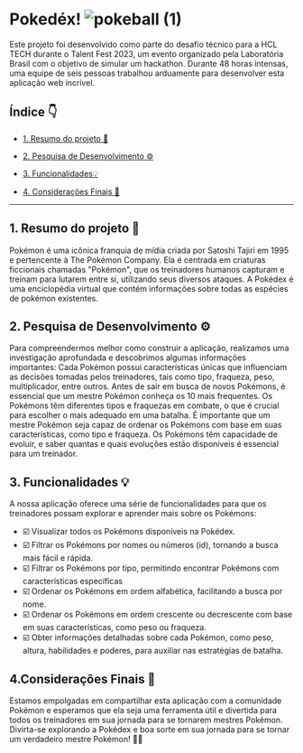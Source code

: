 # Pokedéx!  ![pokeball (1)](https://github.com/EdimaraArcanjo/pokedex-talent/assets/109115688/fe1b775b-8324-42ad-b297-8960e06d53cf)

Este projeto foi desenvolvido como parte do desafio técnico para a HCL TECH durante o Talent Fest 2023, um evento organizado pela Laboratória Brasil com o objetivo de simular um hackathon. Durante 48 horas intensas, uma equipe de seis pessoas trabalhou arduamente para desenvolver esta aplicação web incrível.


## Índice 👇

* [1. Resumo do projeto 📝 ](#1-resumo-do-projeto)
* [2. Pesquisa de Desenvolvimento ⚙️](#2-pesquisa-de-desenvolvimento)
* [3. Funcionalidades💡](#3-funcionalidades)

* [4. Considerações Finais 🫶](#4-funcionalidades)


***

## 1. Resumo do projeto 📝

Pokémon é uma icônica franquia de mídia criada por Satoshi Tajiri em 1995 e pertencente à The Pokémon Company. Ela é centrada em criaturas ficcionais chamadas "Pokémon", que os treinadores humanos capturam e treinam para lutarem entre si, utilizando seus diversos ataques.
A Pokédex é uma enciclopédia virtual que contém informações sobre todas as espécies de pokémon existentes.


## 2. Pesquisa de Desenvolvimento ⚙️

Para compreendermos melhor como construir a aplicação, realizamos uma investigação aprofundada e descobrimos algumas informações importantes:
Cada Pokémon possui características únicas que influenciam as decisões tomadas pelos treinadores, tais como tipo, fraqueza, peso, multiplicador, entre outros. Antes de sair em busca de novos Pokémons, é essencial que um mestre Pokémon conheça os 10 mais frequentes.
Os Pokémons têm diferentes tipos e fraquezas em combate, o que é crucial para escolher o mais adequado em uma batalha. É importante que um mestre Pokémon seja capaz de ordenar os Pokémons com base em suas características, como tipo e fraqueza. Os Pokémons têm capacidade de evoluir, e saber quantas e quais evoluções estão disponíveis é essencial para um treinador.


## 3. Funcionalidades 💡

A nossa aplicação oferece uma série de funcionalidades para que os treinadores possam explorar e aprender mais sobre os Pokémons:


* ☑️ Visualizar todos os Pokémons disponíveis na Pokédex.
* ☑️ Filtrar os Pokémons por nomes ou números (id), tornando a busca mais fácil e rápida.
* ☑️ Filtrar os Pokémons por tipo, permitindo encontrar Pokémons com características específicas
* ☑️ Ordenar os Pokémons em ordem alfabética, facilitando a busca por nome.
* ☑️ Ordenar os Pokémons em ordem crescente ou decrescente com base em suas características, como peso ou fraqueza.
* ☑️ Obter informações detalhadas sobre cada Pokémon, como peso, altura, habilidades e poderes, para auxiliar nas estratégias de batalha.

## 4.Considerações Finais 🫶

Estamos empolgadas em compartilhar esta aplicação com a comunidade Pokémon e esperamos que ela seja uma ferramenta útil e divertida para todos os treinadores em sua jornada para se tornarem mestres Pokémon.
Divirta-se explorando a Pokédex e boa sorte em sua jornada para se tornar um verdadeiro mestre Pokémon! 🚀🔥
  


